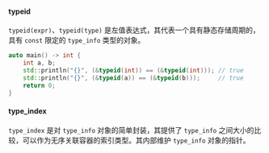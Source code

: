 #### typeid

`typeid(expr)`、`typeid(type)` 是左值表达式，其代表一个具有静态存储周期的，具有 `const` 限定的 `type_info` 类型的对象。

```cpp
auto main() -> int {
    int a, b;
    std::println("{}", (&typeid(int)) == (&typeid(int))); // true
    std::println("{}", (&typeid(a)) == (&typeid(b)));     // true
    return 0;
}
```

#### type_index

`type_index` 是对 `type_info` 对象的简单封装，其提供了 `type_info` 之间大小的比较，可以作为无序关联容器的索引类型。其内部维护 `type_info` 对象的指针。